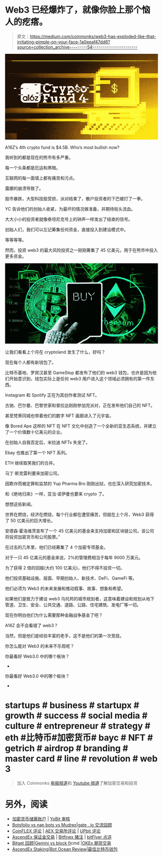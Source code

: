 # Web3 已经爆炸了，就像你脸上那个恼人的疙瘩。

> 原文：<https://medium.com/coinmonks/web3-has-exploded-like-that-irritating-pimple-on-your-face-1a0eeaf47dd6?source=collection_archive---------54----------------------->

![](img/967fbb7d50e52e7dae42a5659bcf20bb.png)

A16Z’s 4th crypto fund is $4.5B. Who’s most bullish now?

我听到的都是现在的熊市有多严重。

每一个头条都是厄运和黑暗。

互联网的每一面墙上都有痛苦和污点。

露娜的崩溃导致了。

股市暴跌，大型科技股受损，派对结束了，散户投资者的下巴被打了一拳。

YC 告诉他们的创始人收紧，为最坏的情况做准备，并期待街头流血。

大大小小的投资者就像泰坦尼克号上的钟声一样发出了结束的信号。

创始人们，我们可以忘记筹集任何资金，直接投入到建设模式中。

等等等等。

然而，投资 web3 的最大风险投资之一刚刚筹集了 45 亿美元，用于在熊市中投入更多资金。

![](img/c0a1ac6ecd6cba5731dba91e559d89fb.png)

让我们看看上个月在 cryptoland 发生了什么，好吗？

现在每个人都有新钱包了。

比特币基地、罗宾汉甚至 GameStop 都发布了他们的 web3 钱包，也许是因为他们开始意识到，钱包实际上是任何 web3 用户进入这个领域必须拥有的第一件东西。

Instagram 和 Spotify 正在为其创作者测试 NFT。

古驰、巴尔曼、巴黎世家和普拉达刚刚参加完派对，正在发布他们自己的 NFT。

甚至梵蒂冈城也带着他们的数字 NFT 画廊进入了元宇宙。

像 Bored Ape 这样的 NFT 在 NFT 文化中创造了一个全新的亚生态系统，并建立了一个价值数十亿美元的企业。

在创始人自我否定后，米拉迪 NFTs 失宠了。

Ebay 也推出了第一个 NFT 系列。

ETH 继续取笑我们的合并。

马丁·斯克雷利要来加密公司。

因欺诈而被定罪和监禁的 Yup Pharma Bro 刚刚出狱，也在深入研究加密技术。

和《绝地归来》一样，亚当·诺伊曼也要来 crypto 了。

想想这些新闻。

世界在燃烧，经济在燃烧，每个行业都在遭受痛苦，但就在上个月，Web3 获得了 50 亿美元的巨大增长。

安德森·霍洛维茨宣布了一个 45 亿美元的基金来支持加密和区块链公司。该公司将投资加密货币和公司股票。”

在过去的几年里，他们已经筹集了 4 个加密专项基金。

对于一只 45 亿美元的基金来说，2%的管理费相当于每年 9000 万美元。

为了获得 2 倍的回报(大约 100 亿美元)，他们不得不投资一切。

他们投资基础设施、层面、早期创始人、新技术、DeFi、GameFi 等。

他们必须为 Web3 的未来发展和推动叙事、故事、想象和希望。

如果他们是致力于建设 web3 乌托邦的城市规划者，这意味着建设和规划从地下管道、卫生、安全、公共交通、道路、公路、住宅建筑、发电厂等一切。

现在你明白他们为什么需要那种金融战争基金了吧？

A16Z 会不会看错了 web3？

当然，但是他们是经验丰富的老手，这不是他们的第一次竞技。

你怎么能对 Web3 的未来不乐观呢？

你最看好 Web3.0 中的哪个板块？

-

你最看好 Web3.0 中的哪个板块？

-

# startups # business # startupx # growth # success # social media # culture # entrepreneur # strategy # eth #比特币#加密货币# bayc # NFT # getrich # airdrop # branding # master card # line # revolution # web 3

> 加入 Coinmonks [电报频道](https://t.me/coincodecap)和 [Youtube 频道](https://www.youtube.com/c/coinmonks/videos)了解加密交易和投资

# 另外，阅读

*   [加密货币储蓄账户](/coinmonks/cryptocurrency-savings-accounts-be3bc0feffbf) | [YoBit 审核](/coinmonks/yobit-review-175464162c62)
*   [Botsfolio vs nap bots vs Mudrex](/coinmonks/botsfolio-vs-napbots-vs-mudrex-c81344970c02)|[gate . io 交流回顾](/coinmonks/gate-io-exchange-review-61bf87b7078f)
*   [CoinFLEX 评论](https://coincodecap.com/coinflex-review) | [AEX 交易所评论](https://coincodecap.com/aex-exchange-review) | [UPbit 评论](https://coincodecap.com/upbit-review)
*   [AscendEx 保证金交易](https://coincodecap.com/ascendex-margin-trading) | [Bitfinex 赌注](https://coincodecap.com/bitfinex-staking) | [bitFlyer 点评](https://coincodecap.com/bitflyer-review)
*   [Bitget 回顾](https://coincodecap.com/bitget-review)|[Gemini vs block fi](https://coincodecap.com/gemini-vs-blockfi)cmd |[OKEx 期货交易](https://coincodecap.com/okex-futures-trading)
*   [AscendEx Staking](https://coincodecap.com/ascendex-staking)|[Bot Ocean Review](https://coincodecap.com/bot-ocean-review)|[最佳比特币钱包](https://coincodecap.com/bitcoin-wallets-india)